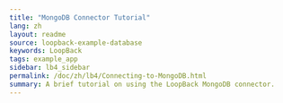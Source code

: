 ```yaml
---
title: "MongoDB Connector Tutorial"
lang: zh
layout: readme
source: loopback-example-database
keywords: LoopBack
tags: example_app
sidebar: lb4_sidebar
permalink: /doc/zh/lb4/Connecting-to-MongoDB.html
summary: A brief tutorial on using the LoopBack MongoDB connector.
---
```


